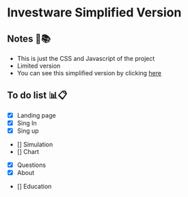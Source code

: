 # Investware Simplified Version

## Notes :notebook_with_decorative_cover::books:
- This is just the CSS and Javascript of the project
- Limited version
- You can see this simplified version by clicking [here](https://henriqueestanislau.github.io/InvestwareSimplifiedVersion/Index/Index.html)

## To do list :bar_chart::clipboard:
- [x] Landing page
- [x] Sing In
- [x] Sing up
- [] Simulation
 - [] Chart
 - [x] Questions
- [x] About 
- [] Education



